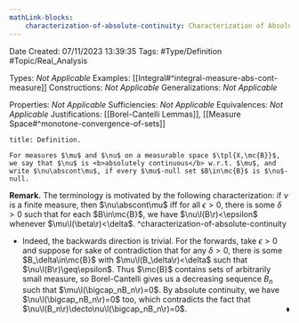 ```yaml
---
mathLink-blocks:
    characterization-of-absolute-continuity: Characterization of Absolute Continuity
---
```


<div class="topSpace"></div>

Date Created: 07/11/2023 13:39:35
Tags: #Type/Definition #Topic/Real_Analysis

Types: <i>Not Applicable</i>
Examples: [[Integral#^integral-measure-abs-cont-measure]]
Constructions: <i>Not Applicable</i>
Generalizations: <i>Not Applicable</i>

Properties: <i>Not Applicable</i>
Sufficiencies: <i>Not Applicable</i>
Equivalences: <i>Not Applicable</i>
Justifications: [[Borel-Cantelli Lemmas]], [[Measure Space#^monotone-convergence-of-sets]]

``` ad-Definition
title: Definition.

For measures $\mu$ and $\nu$ on a measurable space $\tpl{X,\mc{B}}$, we say that $\nu$ is <b>absolutely continuous</b> w.r.t. $\mu$, and write $\nu\abscont\mu$, if every $\mu$-null set $B\in\mc{B}$ is $\nu$-null.

```

<b>Remark.</b> The terminology is motivated by the following characterization: if $\nu$ is a finite measure, then $\nu\abscont\mu$ iff for all $\epsilon>0$, there is some $\delta>0$ such that for each $B\in\mc{B}$, we have $\nu\l(B\r)<\epsilon$ whenever $\mu\l(\beta\r)<\delta$. ^characterization-of-absolute-continuity
* Indeed, the backwards direction is trivial. For the forwards, take $\epsilon>0$ and suppose for sake of contradiction that for any $\delta>0$, there is some $B_\delta\in\mc{B}$ with $\mu\l(B_\delta\r)<\delta$ such that $\nu\l(B\r)\geq\epsilon$. Thus $\mc{B}$ contains sets of arbitrarily small measure, so Borel-Cantelli gives us a decreasing sequence $B_n$ such that $\mu\l(\bigcap_nB_n\r)=0$. By absolute continuity, we have $\nu\l(\bigcap_nB_n\r)=0$ too, which contradicts the fact that $\nu\l(B_n\r)\decto\nu\l(\bigcap_nB_n\r)=0$.<span style="float:right;">$\blacklozenge$</span>
